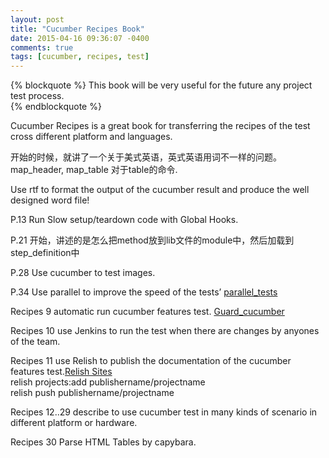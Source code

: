 ```yaml
---
layout: post
title: "Cucumber Recipes Book"
date: 2015-04-16 09:36:07 -0400
comments: true
tags: [cucumber, recipes, test]
---
```

{% blockquote %}
This book will be very useful for the future any project test process.  
{% endblockquote %}

Cucumber Recipes is a great book for transferring the recipes of the test cross different platform and languages.  

开始的时候，就讲了一个关于美式英语，英式英语用词不一样的问题。map_header, map_table 对于table的命令.  

Use rtf to format the output of the cucumber result and produce the well designed word file!  

P.13 Run Slow setup/teardown code with Global Hooks.  

P.21 开始，讲述的是怎么把method放到lib文件的module中，然后加载到step_definition中  

P.28 Use cucumber to test images.  

P.34 Use parallel to improve the speed of the tests’ [parallel_tests](https://github.com/grosser/parallel_tests)  

Recipes 9 automatic run cucumber features test. [Guard_cucumber](https://github.com/guard/guard-cucumber)  

Recipes 10 use Jenkins to run the test when there are changes by anyones of the team.  

Recipes 11 use Relish to publish the documentation of the cucumber features test.[Relish Sites](http://www.relishapp.com/seedProject/)  
relish projects:add publishername/projectname  
relish push publishername/projectname  

Recipes 12..29 describe to use cucumber test in many kinds of scenario in different platform or hardware.  

Recipes 30 Parse HTML Tables by capybara.  
